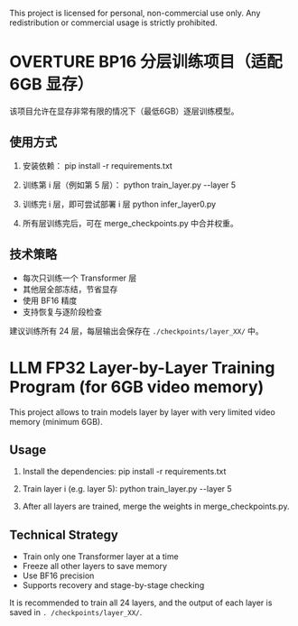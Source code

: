 This project is licensed for personal, non-commercial use only.
Any redistribution or commercial usage is strictly prohibited.

# OVERTURE BP16 分层训练项目（适配 6GB 显存）

该项目允许在显存非常有限的情况下（最低6GB）逐层训练模型。

## 使用方式

1. 安装依赖：
    pip install -r requirements.txt

2. 训练第 i 层（例如第 5 层）：
    python train_layer.py --layer 5

3. 训练完 i 层，即可尝试部署 i 层
    python infer_layer0.py

5. 所有层训练完后，可在 merge_checkpoints.py 中合并权重。

## 技术策略

- 每次只训练一个 Transformer 层
- 其他层全部冻结，节省显存
- 使用 BF16 精度
- 支持恢复与逐阶段检查

建议训练所有 24 层，每层输出会保存在 `./checkpoints/layer_XX/` 中。

# LLM FP32 Layer-by-Layer Training Program (for 6GB video memory)

This project allows to train models layer by layer with very limited video memory (minimum 6GB).

## Usage

1. Install the dependencies: 
 pip install -r requirements.txt

2. Train layer i (e.g. layer 5): 
 python train_layer.py --layer 5

3. After all layers are trained, merge the weights in merge_checkpoints.py.

## Technical Strategy

- Train only one Transformer layer at a time
- Freeze all other layers to save memory
- Use BF16 precision
- Supports recovery and stage-by-stage checking

It is recommended to train all 24 layers, and the output of each layer is saved in `. /checkpoints/layer_XX/`.
